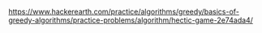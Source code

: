 https://www.hackerearth.com/practice/algorithms/greedy/basics-of-greedy-algorithms/practice-problems/algorithm/hectic-game-2e74ada4/
